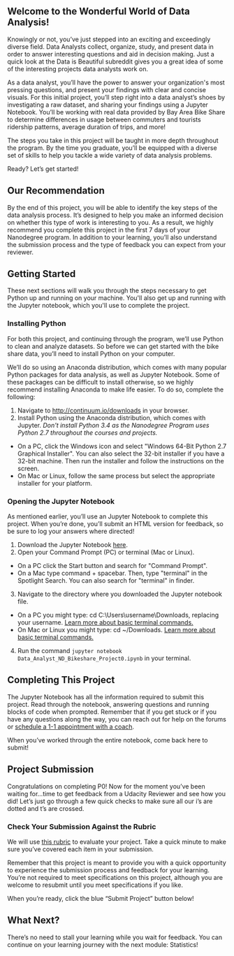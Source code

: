 ## Welcome to the Wonderful World of Data Analysis!

Knowingly or not, you’ve just stepped into an exciting and exceedingly diverse field. Data Analysts collect, organize, study, and present data in order to answer interesting questions and aid in decision making. Just a quick look at the Data is Beautiful subreddit gives you a great idea of some of the interesting projects data analysts work on.

As a data analyst, you’ll have the power to answer your organization's most pressing questions, and present your findings with clear and concise visuals. For this initial project, you’ll step right into a data analyst’s shoes by investigating a raw dataset, and sharing your findings using a Jupyter Notebook. You’ll be working with real data provided by Bay Area Bike Share to determine differences in usage between commuters and tourists ridership patterns, average duration of trips, and more!

The steps you take in this project will be taught in more depth throughout the program. By the time you graduate, you’ll be equipped with a diverse set of skills to help you tackle a wide variety of data analysis problems.

Ready? Let’s get started!

## Our Recommendation
By the end of this project, you will be able to identify the key steps of the data analysis process. It’s designed to help you make an informed decision on whether this type of work is interesting to you. As a result, we highly recommend you complete this project in the first 7 days of your Nanodegree program. In addition to your learning, you’ll also understand the submission process and the type of feedback you can expect from your reviewer.

## Getting Started
These next sections will walk you through the steps necessary to get Python up and running on your machine. You'll also get up and running with the Jupyter notebook, which you'll use to complete the project.

### Installing Python
For both this project, and continuing through the program, we’ll use Python to clean and analyze datasets. So before we can get started with the bike share data, you’ll need to install Python on your computer.

We’ll do so using an Anaconda distribution, which comes with many popular Python packages for data analysis, as well as Jupyter Notebook. Some of these packages can be difficult to install otherwise, so we highly recommend installing Anaconda to make life easier. To do so, complete the following:

1. Navigate to http://continuum.io/downloads in your browser.
2. Install Python using the Anaconda distribution, which comes with Jupyter. _Don't install Python 3.4 as the Nanodegree Program uses Python 2.7 throughout the courses and projects._
 * On a PC, click the Windows icon and select "Windows 64-Bit Python 2.7 Graphical Installer". You can also select the 32-bit installer if you have a 32-bit machine. Then run the installer and follow the instructions on the screen.
 * On Mac or Linux, follow the same process but select the appropriate installer for your platform.

### Opening the Jupyter Notebook
As mentioned earlier, you’ll use an Jupyter Notebook to complete this project. When you’re done, you’ll submit an HTML version for feedback, so be sure to log your answers where directed!

1. Download the Jupyter Notebook [here](https://d17h27t6h515a5.cloudfront.net/topher/2016/July/577eb497_dandp0-bikeshareanalysis/dandp0-bikeshareanalysis.zip).
2. Open your Command Prompt (PC) or terminal (Mac or Linux).
 * On a PC click the Start button and search for "Command Prompt".
 * On a Mac type command + spacebar. Then, type "terminal" in the Spotlight Search. You can also search for "terminal" in finder.
3. Navigate to the directory where you downloaded the Jupyter notebook file.
 * On a PC you might type: cd C:\Users\username\Downloads\, replacing your username. [Learn more about basic terminal commands.](http://www.7tutorials.com/command-prompt-how-use-basic-commands)
 * On Mac or Linux you might type: cd ~/Downloads. [Learn more about basic terminal commands.](http://mac.appstorm.net/how-to/utilities-how-to/how-to-use-terminal-the-basics)
4. Run the command `jupyter notebook Data_Analyst_ND_Bikeshare_Project0.ipynb` in your terminal.

## Completing This Project
The Jupyter Notebook has all the information required to submit this project. Read through the notebook, answering questions and running blocks of code when prompted. Remember that if you get stuck or if you have any questions along the way, you can reach out for help on the forums or [schedule a 1-1 appointment with a coach](https://calendly.com/dand-appointments).

When you’ve worked through the entire notebook, come back here to submit!

## Project Submission
Congratulations on completing P0! Now for the moment you’ve been waiting for...time to get feedback from a Udacity Reviewer and see how you did! Let’s just go through a few quick checks to make sure all our i’s are dotted and t’s are crossed.

### Check Your Submission Against the Rubric
We will use [this rubric](https://review.udacity.com/#!/rubrics/187/view) to evaluate your project. Take a quick minute to make sure you’ve covered each item in your submission.

Remember that this project is meant to provide you with a quick opportunity to experience the submission process and feedback for your learning. You’re not required to meet specifications on this project, although you are welcome to resubmit until you meet specifications if you like.

When you’re ready, click the blue “Submit Project” button below!

## What Next?
There’s no need to stall your learning while you wait for feedback. You can continue on your learning journey with the next module: Statistics!
